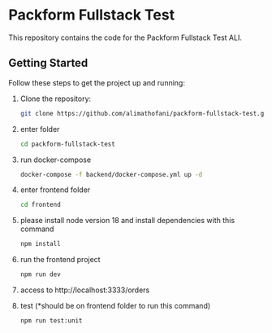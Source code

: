 # Packform Fullstack Test

This repository contains the code for the Packform Fullstack Test ALI.

## Getting Started

Follow these steps to get the project up and running:

1. Clone the repository:

   ```bash
   git clone https://github.com/alimathofani/packform-fullstack-test.git

2. enter folder

    ```bash
    cd packform-fullstack-test

3. run docker-compose

    ```bash
    docker-compose -f backend/docker-compose.yml up -d


4. enter frontend folder

    ```bash
    cd frontend

5. please install node version 18 and install dependencies with this command
    ```bash
    npm install

6. run the frontend project
    ```bash
    npm run dev

7. access to http://localhost:3333/orders

8. test (*should be on frontend folder to run this command)
    ```bash
    npm run test:unit